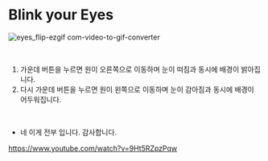 # Blink your Eyes

![eyes_flip-ezgif com-video-to-gif-converter](https://github.com/user-attachments/assets/ed0085f6-132b-4033-b81b-2b4e99d0b650)

&nbsp;

1. 가운데 버튼을 누르면 원이 오른쪽으로 이동하며 눈이 떠짐과 동시에 배경이 밝아집니다.
2. 다시 가운데 버튼을 누르면 원이 왼쪽으로 이동하며 눈이 감아짐과 동시에 배경이 어두워집니다.

&nbsp;&nbsp;&nbsp;

- 네 이게 전부 입니다. 감사합니다.

https://www.youtube.com/watch?v=9Ht5RZpzPqw

